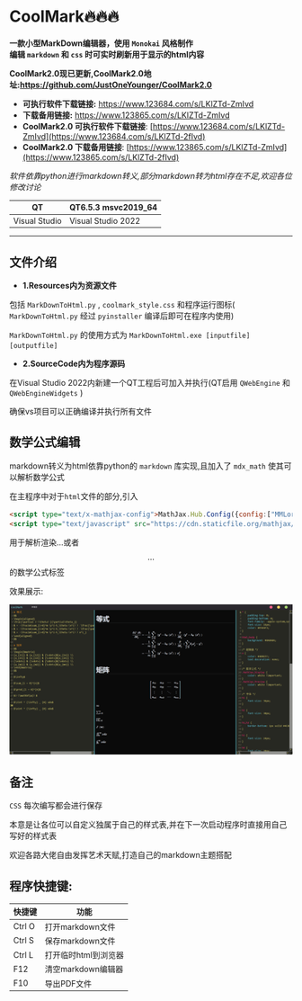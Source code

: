 # CoolMark🔥🔥🔥

**一款小型MarkDown编辑器，使用 `Monokai` 风格制作**<br>
**编辑 `markdown` 和 `css` 时可实时刷新用于显示的html内容**

**CoolMark2.0现已更新,CoolMark2.0地址:https://github.com/JustOneYounger/CoolMark2.0**

- **可执行软件下载链接:** https://www.123684.com/s/LKlZTd-ZmIvd
- **下载备用链接:** https://www.123865.com/s/LKlZTd-ZmIvd
- **CoolMark2.0 可执行软件下载链接**: [https://www.123684.com/s/LKlZTd-ZmIvd](https://www.123684.com/s/LKlZTd-2fIvd)
- **CoolMark2.0 下载备用链接**: [https://www.123865.com/s/LKlZTd-ZmIvd](https://www.123865.com/s/LKlZTd-2fIvd)

*软件依靠python进行markdown转义,部分markdown转为html存在不足,欢迎各位修改讨论*

|QT|QT6.5.3 msvc2019_64|
|--|--|
|Visual Studio|Visual Studio 2022|
---

## 文件介绍

- **1.Resources内为资源文件**

包括 `MarkDownToHtml.py` , `coolmark_style.css` 和程序运行图标( `MarkDownToHtml.py` 经过 `pyinstaller` 编译后即可在程序内使用)

`MarkDownToHtml.py` 的使用方式为 `MarkDownToHtml.exe [inputfile] [outputfile]`

- **2.SourceCode内为程序源码**

在Visual Studio 2022内新建一个QT工程后可加入并执行(QT启用 `QWebEngine` 和 `QWebEngineWidgets` )

确保vs项目可以正确编译并执行所有文件

## 数学公式编辑

markdown转义为html依靠python的 `markdown` 库实现,且加入了 `mdx_math` 使其可以解析数学公式

在主程序中对于`html`文件的<head>部分,引入
```html
<script type="text/x-mathjax-config">MathJax.Hub.Config({config:["MMLorHTML.js"],jax:["input/TeX","output/HTML-CSS","output/NativeMML"],extensions:["MathMenu.js","MathZoom.js"]});</script>
<script type="text/javascript" src="https://cdn.staticfile.org/mathjax/2.7.7/MathJax.js"></script>
```
用于解析渲染$...$或者$$...$$的数学公式标签

效果展示:

![数学公式效果图](images/math.jpg)

## 备注

`CSS` 每次编写都会进行保存
  
本意是让各位可以自定义独属于自己的样式表,并在下一次启动程序时直接用自己写好的样式表

欢迎各路大佬自由发挥艺术天赋,打造自己的markdown主题搭配

## 程序快捷键:

|快捷键|功能|
|--|--|
|Ctrl O|打开markdown文件|
|Ctrl S|保存markdown文件|
|Ctrl L|打开临时html到浏览器|
|F12|清空markdown编辑器|
|F10|导出PDF文件|
